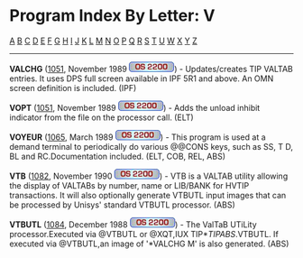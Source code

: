 # Program Index By Letter: V

[A](A-INDEX.md) [B](B-INDEX.md)
[C](C-INDEX.md) [D](D-INDEX.md)
[E](E-INDEX.md) [F](F-INDEX.md)
[G](G-INDEX.md) [H](H-INDEX.md)
[I](I-INDEX.md) [J](J-INDEX.md)
[K](K-INDEX.md) [L](L-INDEX.md)
[M](M-INDEX.md) [N](N-INDEX.md)
[O](O-INDEX.md) [P](P-INDEX.md)
[Q](Q-INDEX.md) [R](R-INDEX.md)
[S](S-INDEX.md) [T](T-INDEX.md)
[U](U-INDEX.md) [W](W-INDEX.md)
[X](X-INDEX.md) [Y](Y-INDEX.md)
[Z](Z-INDEX.md)

- - -
**VALCHG** ([1051](1072/1072.md), November 1989
![[OS 2200]](IMAGES/OS2200.JPG)) - Updates/creates TIP VALTAB
entries. It uses DPS full screen available in IPF 5R1 and above. An
OMN screen definition is included. (IPF)

**VOPT** ([1051](1081/1081.md), November
1989 ![[OS 2200]](IMAGES/OS2200.JPG)) - Adds the unload
inhibit indicator from the file on the processor call. (ELT)

**VOYEUR** ([1065](1065/1065.md), March 1989
<i>![[OS 2200]](IMAGES/OS2200.JPG)</i>) - This program is used at a
demand terminal to periodically do various @@CONS keys, such as SS, T D, BL and RC.Documentation included. (ELT, COB, REL, ABS)

**VTB** ([1082](1082/1082.md), November 1990
<i>![[OS 2200]](IMAGES/OS2200.JPG)</i>) - VTB is a VALTAB utility
allowing the display of VALTABs by number, name or LIB/BANK for HVTIP
transactions. It will also optionally generate VTBUTL input images
that can be processed by Unisys' standard VTBUTL processor. (ABS)

**VTBUTL** ([1084](1084/1084.md), December
1988 <i>![[OS 2200]](IMAGES/OS2200.JPG)</i>) - The ValTaB UTiLity
processor.Executed via @VTBUTL or @XQT,IUX TIP$*TIPABS$.VTBUTL. If
executed via @VTBUTL,an image of '*VALCHG M' is also generated. (ABS)
